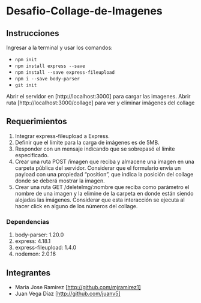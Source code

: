 # Desafio-Collage-de-Imagenes

## Instrucciones

Ingresar a la terminal y usar los comandos:

- `npm init`
- `npm install express --save`
- `npm install --save express-fileupload`
- `npm i --save body-parser`
- `git init`

Abrir el servidor en [http://localhost:3000] para cargar las imagenes.
Abrir ruta [http://localhost:3000/collage] para ver y eliminar imágenes del collage

## Requerimientos

1. Integrar express-fileupload a Express.
2. Definir que el límite para la carga de imágenes es de 5MB.
3. Responder con un mensaje indicando que se sobrepasó el límite especificado.
4. Crear una ruta POST /imagen que reciba y almacene una imagen en una carpeta
pública del servidor. Considerar que el formulario envía un payload con una
propiedad “position”, que indica la posición del collage donde se deberá mostrar la
imagen.
5. Crear una ruta GET /deleteImg/:nombre que reciba como parámetro el nombre de
una imagen y la elimine de la carpeta en donde están siendo alojadas las imágenes.
Considerar que esta interacción se ejecuta al hacer click en alguno de los números
del collage.

### Dependencias

1. body-parser: 1.20.0
2. express: 4.18.1
3. express-fileupload: 1.4.0
4. nodemon: 2.0.16

## Integrantes

- Maria Jose Ramirez [http://github.com/mjramirez1]
- Juan Vega Díaz [http://github.com/juanv5]
